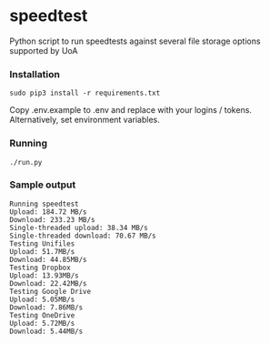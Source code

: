 # speedtest
Python script to run speedtests against several file storage options supported by UoA

### Installation

`sudo pip3 install -r requirements.txt`  

Copy .env.example to .env and replace with your logins / tokens. Alternatively, set environment variables.

### Running

`./run.py`

### Sample output

```
Running speedtest
Upload: 184.72 MB/s
Download: 233.23 MB/s
Single-threaded upload: 38.34 MB/s
Single-threaded download: 70.67 MB/s
Testing Unifiles
Upload: 51.7MB/s
Download: 44.85MB/s
Testing Dropbox
Upload: 13.93MB/s
Download: 22.42MB/s
Testing Google Drive
Upload: 5.05MB/s
Download: 7.86MB/s
Testing OneDrive
Upload: 5.72MB/s
Download: 5.44MB/s
```